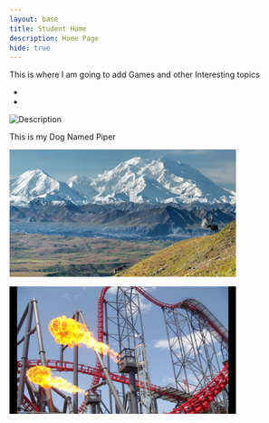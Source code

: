 ```yaml
---
layout: base
title: Student Home
description: Home Page
hide: true
---
```


This is where I am going to add Games and other Interesting topics

-
-

<img src="images/IMG_5269 copy.JPG" alt="Description"
style="width:400px; height:auto;">

This is my Dog Named Piper

<img src="images/Mountain.webp" alt="Description"
style="width:400px; height:auto;">

<img src="images/x2.jpeg" alt="Description"
style="width:400px; height:auto;">